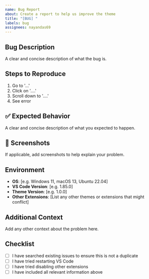 ```yaml
---
name: Bug Report
about: Create a report to help us improve the theme
title: "[BUG] "
labels: bug
assignees: nayandas69
---
```


## Bug Description

A clear and concise description of what the bug is.

## Steps to Reproduce

1. Go to '...'
2. Click on '....'
3. Scroll down to '....'
4. See error

## ✅ Expected Behavior

A clear and concise description of what you expected to happen.

## 📸 Screenshots

If applicable, add screenshots to help explain your problem.

## Environment

- **OS**: [e.g. Windows 11, macOS 13, Ubuntu 22.04]
- **VS Code Version**: [e.g. 1.85.0]
- **Theme Version**: [e.g. 1.0.0]
- **Other Extensions**: [List any other themes or extensions that might conflict]

## Additional Context

Add any other context about the problem here.

## Checklist

- [ ] I have searched existing issues to ensure this is not a duplicate
- [ ] I have tried restarting VS Code
- [ ] I have tried disabling other extensions
- [ ] I have included all relevant information above
